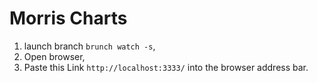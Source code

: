 Morris Charts
==================

1. launch branch `brunch watch -s`,
2. Open browser,
3. Paste this Link `http://localhost:3333/` into the browser address bar.